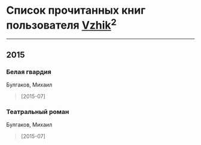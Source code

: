 # Список прочитанных книг пользователя [Vzhik](https://plus.google.com/112159767116608956715)<sup>2</sup>
---

## 2015

### Белая гвардия
Булгаков, Михаил
> [2015-07] 


### Театральный роман
Булгаков, Михаил
> [2015-07] 



